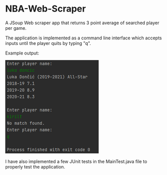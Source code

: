 # NBA-Web-Scraper
A JSoup Web scraper app that returns 3 point average of searched player per game. 

The application is implemented as a command line interface which accepts inputs until the player quits by typing "q".

Example output:

![output](https://github.com/kiriltofiloski/NBA-Web-Scraper/blob/main/temp.png)

I have also implemented a few JUnit tests in the MainTest.java file to properly test the application.
